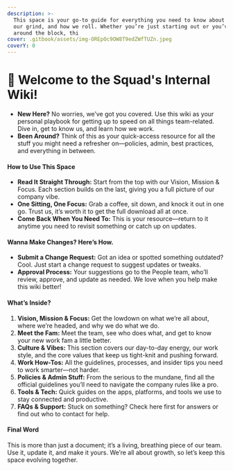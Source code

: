 ```yaml
---
description: >-
  This space is your go-to guide for everything you need to know about our crew,
  our grind, and how we roll. Whether you’re just starting out or you’ve been
  around the block, thi
cover: .gitbook/assets/img-OREpOc9OW8T9edZWfTUZn.jpeg
coverY: 0
---
```


# 👋 Welcome to the Squad's Internal Wiki!

* **New Here?** No worries, we’ve got you covered. Use this wiki as your personal playbook for getting up to speed on all things team-related. Dive in, get to know us, and learn how we work.
* **Been Around?** Think of this as your quick-access resource for all the stuff you might need a refresher on—policies, admin, best practices, and everything in between.

#### **How to Use This Space**

* **Read It Straight Through:** Start from the top with our Vision, Mission & Focus. Each section builds on the last, giving you a full picture of our company vibe.
* **One Sitting, One Focus:** Grab a coffee, sit down, and knock it out in one go. Trust us, it’s worth it to get the full download all at once.
* **Come Back When You Need To:** This is your resource—return to it anytime you need to revisit something or catch up on updates.

#### **Wanna Make Changes? Here’s How.**

* **Submit a Change Request:** Got an idea or spotted something outdated? Cool. Just start a change request to suggest updates or tweaks.
* **Approval Process:** Your suggestions go to the People team, who’ll review, approve, and update as needed. We love when you help make this wiki better!

#### **What’s Inside?**

1. **Vision, Mission & Focus:** Get the lowdown on what we’re all about, where we’re headed, and why we do what we do.
2. **Meet the Fam:** Meet the team, see who does what, and get to know your new work fam a little better.
3. **Culture & Vibes:** This section covers our day-to-day energy, our work style, and the core values that keep us tight-knit and pushing forward.
4. **Work How-Tos:** All the guidelines, processes, and insider tips you need to work smarter—not harder.
5. **Policies & Admin Stuff:** From the serious to the mundane, find all the official guidelines you’ll need to navigate the company rules like a pro.
6. **Tools & Tech:** Quick guides on the apps, platforms, and tools we use to stay connected and productive.
7. **FAQs & Support:** Stuck on something? Check here first for answers or find out who to contact for help.

#### **Final Word**

This is more than just a document; it’s a living, breathing piece of our team. Use it, update it, and make it yours. We’re all about growth, so let’s keep this space evolving together.
